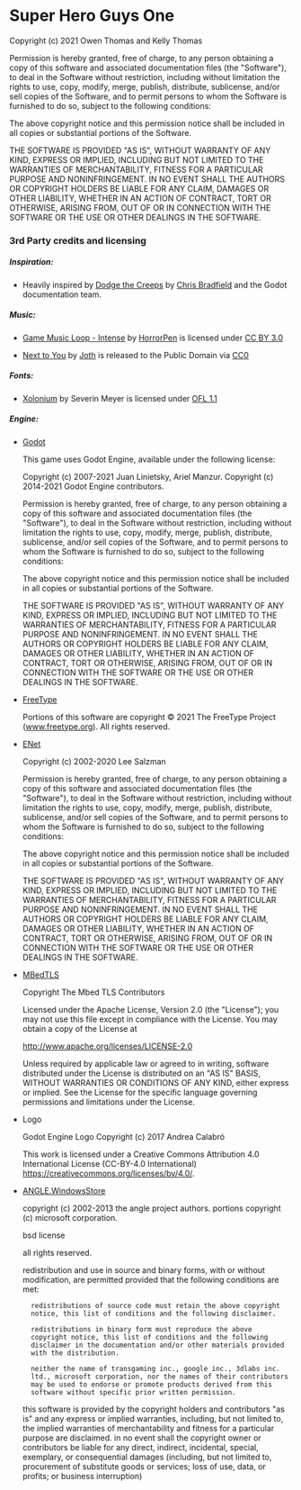 # Super Hero Guys One

Copyright (c) 2021 Owen Thomas and Kelly Thomas

Permission is hereby granted, free of charge, to any person obtaining a copy
of this software and associated documentation files (the "Software"), to deal
in the Software without restriction, including without limitation the rights
to use, copy, modify, merge, publish, distribute, sublicense, and/or sell
copies of the Software, and to permit persons to whom the Software is
furnished to do so, subject to the following conditions:

The above copyright notice and this permission notice shall be included in all
copies or substantial portions of the Software.

THE SOFTWARE IS PROVIDED "AS IS", WITHOUT WARRANTY OF ANY KIND, EXPRESS OR
IMPLIED, INCLUDING BUT NOT LIMITED TO THE WARRANTIES OF MERCHANTABILITY,
FITNESS FOR A PARTICULAR PURPOSE AND NONINFRINGEMENT. IN NO EVENT SHALL THE
AUTHORS OR COPYRIGHT HOLDERS BE LIABLE FOR ANY CLAIM, DAMAGES OR OTHER
LIABILITY, WHETHER IN AN ACTION OF CONTRACT, TORT OR OTHERWISE, ARISING FROM,
OUT OF OR IN CONNECTION WITH THE SOFTWARE OR THE USE OR OTHER DEALINGS IN THE
SOFTWARE.

### 3rd Party credits and licensing 

##### Inspiration:  
 *   Heavily inspired by [Dodge the Creeps](https://docs.godotengine.org/en/3.4/getting_started/step_by_step/your_first_game.html) by [Chris Bradfield](https://github.com/cbscribe) and the Godot documentation team.

##### Music:
 
 * [Game Music Loop - Intense](https://opengameart.org/content/game-music-loop-intense) by [HorrorPen](https://opengameart.org/users/horrorpen) is licensed under [CC BY 3.0](http://creativecommons.org/licenses/by/3.0/)

 * [Next to You](https://opengameart.org/content/next-to-you) by [Joth](https://opengameart.org/users/joth) is released to the Public Domain via [CC0](https://creativecommons.org/publicdomain/zero/1.0/)

##### Fonts:

 * [Xolonium](https://fontlibrary.org/en/font/xolonium) by Severin Meyer is licensed under [OFL 1.1](https://scripts.sil.org/OFL)

##### Engine:

* [Godot](https://godotengine.org)

    This game uses Godot Engine, available under the following license:
    
    Copyright (c) 2007-2021 Juan Linietsky, Ariel Manzur. Copyright (c) 2014-2021 Godot Engine contributors.
    
    Permission is hereby granted, free of charge, to any person obtaining a copy of this software and associated documentation files (the "Software"), to deal in the Software without restriction, including without limitation the rights to use, copy, modify, merge, publish, distribute, sublicense, and/or sell copies of the Software, and to permit persons to whom the Software is furnished to do so, subject to the following conditions:
    
    The above copyright notice and this permission notice shall be included in all copies or substantial portions of the Software.
    
    THE SOFTWARE IS PROVIDED "AS IS", WITHOUT WARRANTY OF ANY KIND, EXPRESS OR IMPLIED, INCLUDING BUT NOT LIMITED TO THE WARRANTIES OF MERCHANTABILITY, FITNESS FOR A PARTICULAR PURPOSE AND NONINFRINGEMENT. IN NO EVENT SHALL THE AUTHORS OR COPYRIGHT HOLDERS BE LIABLE FOR ANY CLAIM, DAMAGES OR OTHER LIABILITY, WHETHER IN AN ACTION OF CONTRACT, TORT OR OTHERWISE, ARISING FROM, OUT OF OR IN CONNECTION WITH THE SOFTWARE OR THE USE OR OTHER DEALINGS IN THE SOFTWARE.

* [FreeType](https://www.freetype.org)

    Portions of this software are copyright © 2021 The FreeType Project (www.freetype.org). All rights reserved.

* [ENet](http://enet.bespin.org/)

    Copyright (c) 2002-2020 Lee Salzman

    Permission is hereby granted, free of charge, to any person obtaining a copy of this software and associated documentation files (the "Software"), to deal in the Software without restriction, including without limitation the rights to use, copy, modify, merge, publish, distribute, sublicense, and/or sell copies of the Software, and to permit persons to whom the Software is furnished to do so, subject to the following conditions:

    The above copyright notice and this permission notice shall be included in all copies or substantial portions of the Software.

    THE SOFTWARE IS PROVIDED "AS IS", WITHOUT WARRANTY OF ANY KIND, EXPRESS OR IMPLIED, INCLUDING BUT NOT LIMITED TO THE WARRANTIES OF MERCHANTABILITY, FITNESS FOR A PARTICULAR PURPOSE AND NONINFRINGEMENT. IN NO EVENT SHALL THE AUTHORS OR COPYRIGHT HOLDERS BE LIABLE FOR ANY CLAIM, DAMAGES OR OTHER LIABILITY, WHETHER IN AN ACTION OF CONTRACT, TORT OR OTHERWISE, ARISING FROM, OUT OF OR IN CONNECTION WITH THE SOFTWARE OR THE USE OR OTHER DEALINGS IN THE SOFTWARE.

* [MBedTLS](https://tls.mbed.org/)

    Copyright The Mbed TLS Contributors

    Licensed under the Apache License, Version 2.0 (the "License"); you may not use this file except in compliance with the License. You may obtain a copy of the License at

    http://www.apache.org/licenses/LICENSE-2.0

    Unless required by applicable law or agreed to in writing, software distributed under the License is distributed on an "AS IS" BASIS, WITHOUT WARRANTIES OR CONDITIONS OF ANY KIND, either express or implied. See the License for the specific language governing permissions and limitations under the License.

* Logo

    Godot Engine Logo Copyright (c) 2017 Andrea Calabró
    
    This work is licensed under a Creative Commons Attribution 4.0 International License (CC-BY-4.0 International) https://creativecommons.org/licenses/by/4.0/.

* [ANGLE.WindowsStore](https://www.nuget.org/packages/ANGLE.WindowsStore/)

    copyright (c) 2002-2013 the angle project authors. 
    portions copyright (c) microsoft corporation.
    
    bsd license
    
    all rights reserved.
    
    redistribution and use in source and binary forms, with or without
    modification, are permitted provided that the following conditions
    are met:
    
        redistributions of source code must retain the above copyright
        notice, this list of conditions and the following disclaimer.
    
        redistributions in binary form must reproduce the above 
        copyright notice, this list of conditions and the following
        disclaimer in the documentation and/or other materials provided
        with the distribution.
    
        neither the name of transgaming inc., google inc., 3dlabs inc.
        ltd., microsoft corporation, nor the names of their contributors
        may be used to endorse or promote products derived from this
        software without specific prior written permission.
    
    this software is provided by the copyright holders and contributors
    "as is" and any express or implied warranties, including, but not 
    limited to, the implied warranties of merchantability and fitness
    for a particular purpose are disclaimed. in no event shall the
    copyright owner or contributors be liable for any direct, indirect,
    incidental, special, exemplary, or consequential damages (including,
    but not limited to, procurement of substitute goods or services;
    loss of use, data, or profits; or business interruption) 

